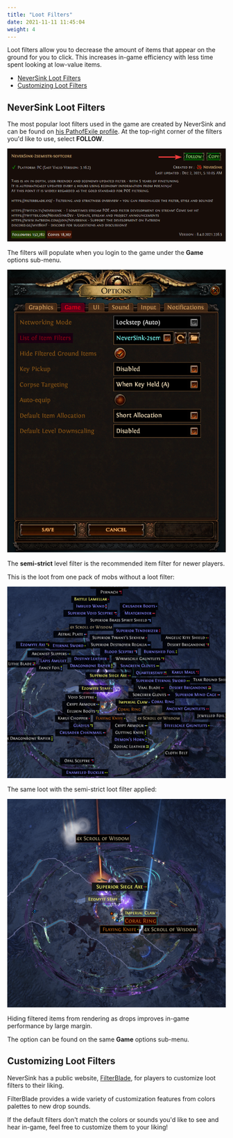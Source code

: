 ```yaml
---
title: "Loot Filters"
date: 2021-11-11 11:45:04
weight: 4
---
```


Loot filters allow you to decrease the amount of items that appear on the ground for you to click.
This increases in-game efficiency with less time spent looking at low-value items.

<!--more-->

- [NeverSink Loot Filters](#neversink-loot-filters)
- [Customizing Loot Filters](#customizing-loot-filters)

## NeverSink Loot Filters

The most popular loot filters used in the game are created by NeverSink and can be found on [his PathofExile profile](https://www.pathofexile.com/account/view-profile/NeverSink/item-filters). At the top-right corner of the filters you'd like to use, select **FOLLOW**.

![NeverSink filter highlight](2021-12-02-01-49-59.png)

The filters will populate when you login to the game under the **Game** options sub-menu.

![PoE menu for filters](2021-12-02-01-51-17.png)

The **semi-strict** level filter is the recommended item filter for newer players.

This is the loot from one pack of mobs without a loot filter:

![Loot without filter](2021-12-02-02-09-59.png)

The same loot with the semi-strict loot filter applied:

![Loot with filter](2021-12-02-01-58-03.png)

Hiding filtered items from rendering as drops improves in-game performance by  large margin.

The option can be found on the same **Game** options sub-menu.

## Customizing Loot Filters

NeverSink has a public website, [FilterBlade](https://www.filterblade.xyz/), for players to customize loot filters to their liking.

FilterBlade provides a wide variety of customization features from colors palettes to new drop sounds.

If the default filters don't match the colors or sounds you'd like to see and hear in-game, feel free to customize them to your liking!
